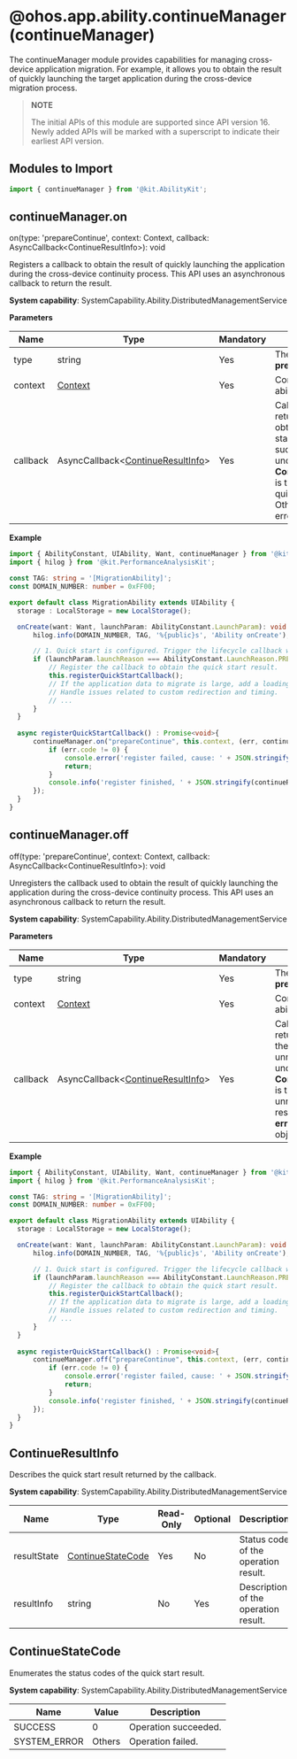 # @ohos.app.ability.continueManager (continueManager)

The continueManager module provides capabilities for managing cross-device application migration. For example, it allows you to obtain the result of quickly launching the target application during the cross-device migration process.

> **NOTE**
> 
> The initial APIs of this module are supported since API version 16. Newly added APIs will be marked with a superscript to indicate their earliest API version.

## Modules to Import

```ts
import { continueManager } from '@kit.AbilityKit';
```

## continueManager.on

on(type: 'prepareContinue', context: Context, callback: AsyncCallback&lt;ContinueResultInfo&gt;): void

Registers a callback to obtain the result of quickly launching the application during the cross-device continuity process. This API uses an asynchronous callback to return the result.

**System capability**: SystemCapability.Ability.DistributedManagementService

**Parameters**

  | Name| Type                                                                                             | Mandatory| Description                                      |
  | -------- |-------------------------------------------------------------------------------------------------| -------- |------------------------------------------|
  | type | string                                                                                          | Yes| The value is fixed at **prepareContinue**.                    |
  | context | [Context](../apis-ability-kit/js-apis-inner-application-baseContext.md)                                                                                         | Yes| Context of the ability.                        |
  | callback | AsyncCallback&lt;[ContinueResultInfo](js-apis-app-ability-continueManager.md#continueresultinfo)&gt; | Yes| Callback used to return the result. If obtaining the quick start result is successful, **err** is undefined, and **ContinueResultInfo** is the obtained quick startup result. Otherwise, **err** is an error object.|

**Example**

  ```ts
import { AbilityConstant, UIAbility, Want, continueManager } from '@kit.AbilityKit';
import { hilog } from '@kit.PerformanceAnalysisKit';

const TAG: string = '[MigrationAbility]';
const DOMAIN_NUMBER: number = 0xFF00;

export default class MigrationAbility extends UIAbility {
    storage : LocalStorage = new LocalStorage();

    onCreate(want: Want, launchParam: AbilityConstant.LaunchParam): void {
        hilog.info(DOMAIN_NUMBER, TAG, '%{public}s', 'Ability onCreate');

        // 1. Quick start is configured. Trigger the lifecycle callback when the application is launched immediately.
        if (launchParam.launchReason === AbilityConstant.LaunchReason.PREPARE_CONTINUATION) {
            // Register the callback to obtain the quick start result.
            this.registerQuickStartCallback();
            // If the application data to migrate is large, add a loading screen here (for example, displaying "loading" on the screen).
            // Handle issues related to custom redirection and timing.
            // ...
        }
    }
    
    async registerQuickStartCallback() : Promise<void>{
        continueManager.on("prepareContinue", this.context, (err, continueResultInfo)=>{
            if (err.code != 0) {
                console.error('register failed, cause: ' + JSON.stringify(err));
                return;
            }
            console.info('register finished, ' + JSON.stringify(continueResultInfo));
        });
    }
}
  ```

## continueManager.off

off(type: 'prepareContinue', context: Context, callback: AsyncCallback&lt;ContinueResultInfo&gt;): void

Unregisters the callback used to obtain the result of quickly launching the application during the cross-device continuity process. This API uses an asynchronous callback to return the result.

**System capability**: SystemCapability.Ability.DistributedManagementService

**Parameters**

| Name| Type                                | Mandatory| Description                                  |
  | -------- |------------------------------------| -------- |--------------------------------------|
| type | string                             | Yes| The value is fixed at **prepareContinue**.                |
| context | [Context](../apis-ability-kit/js-apis-inner-application-baseContext.md)                            | Yes| Context of the ability.                    |
| callback | AsyncCallback&lt;[ContinueResultInfo](js-apis-app-ability-continueManager.md#continueresultinfo)&gt; | Yes| Callback used to return the result. If the callback is unregistered, **err** is undefined, and **ContinueResultInfo** is the callback unregistration result. Otherwise, **err** is an error object.|

**Example**

  ```ts
import { AbilityConstant, UIAbility, Want, continueManager } from '@kit.AbilityKit';
import { hilog } from '@kit.PerformanceAnalysisKit';

const TAG: string = '[MigrationAbility]';
const DOMAIN_NUMBER: number = 0xFF00;

export default class MigrationAbility extends UIAbility {
    storage : LocalStorage = new LocalStorage();

    onCreate(want: Want, launchParam: AbilityConstant.LaunchParam): void {
        hilog.info(DOMAIN_NUMBER, TAG, '%{public}s', 'Ability onCreate');

        // 1. Quick start is configured. Trigger the lifecycle callback when the application is launched immediately.
        if (launchParam.launchReason === AbilityConstant.LaunchReason.PREPARE_CONTINUATION) {
            // Register the callback to obtain the quick start result.
            this.registerQuickStartCallback();
            // If the application data to migrate is large, add a loading screen here (for example, displaying "loading" on the screen).
            // Handle issues related to custom redirection and timing.
            // ...
        }
    }
    
    async registerQuickStartCallback() : Promise<void>{
        continueManager.off("prepareContinue", this.context, (err, continueResultInfo)=>{
            if (err.code != 0) {
                console.error('register failed, cause: ' + JSON.stringify(err));
                return;
            }
            console.info('register finished, ' + JSON.stringify(continueResultInfo));
        });
    }
}
  ```

## ContinueResultInfo

Describes the quick start result returned by the callback.

**System capability**: SystemCapability.Ability.DistributedManagementService

| Name| Type                                                                           | Read-Only| Optional| Description      |
| -------- |-------------------------------------------------------------------------------|----|----|----------|
| resultState | [ContinueStateCode](js-apis-app-ability-continueManager.md#continuestatecode) | Yes | No | Status code of the operation result.|
| resultInfo | string                                                                        | No | Yes | Description of the operation result.|

## ContinueStateCode

Enumerates the status codes of the quick start result.

**System capability**: SystemCapability.Ability.DistributedManagementService

| Name| Value | Description   | 
| -------- |----|-------|
| SUCCESS  | 0  | Operation succeeded.| 
| SYSTEM_ERROR | Others| Operation failed.| 
